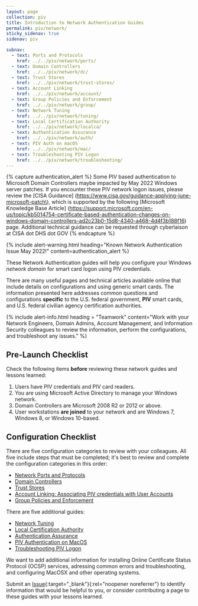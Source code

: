 ```yaml
---
layout: page
collection: piv
title: Introduction to Network Authentication Guides
permalink: piv/network/
sticky_sidenav: true
sidenav: piv

subnav:
  - text: Ports and Protocols
    href: ../../piv/network/ports/
  - text: Domain Controllers
    href: ../../piv/network/dc/
  - text: Trust Stores
    href: ../../piv/network/trust-stores/
  - text: Account Linking
    href: ../../piv/network/account/
  - text: Group Policies and Enforcement
    href: ../../piv/network/group/
  - text: Network Tuning
    href: ../../piv/network/tuning/
  - text: Local Certification Authority
    href: ../../piv/network/localca/
  - text: Authentication Assurance
    href: ../../piv/network/auth/
  - text: PIV Auth on macOS
    href: ../../piv/network/mac/
  - text: Troubleshooting PIV Logon
    href: ../../piv/network/troubleshooting/    
---
```


{% capture authentication_alert %}
Some PIV based authentication to Microsoft Domain Controllers maybe impacted by May 2022 Windows server patches.  If you encounter these PIV network logon issues, please review the [CISA Guidance] (https://www.cisa.gov/guidance-applying-june-microsoft-patch\), which is supported by the following [Microsoft Knowledge Base Article] (https://support.microsoft.com/en-us/topic/kb5014754-certificate-based-authentication-changes-on-windows-domain-controllers-ad2c23b0-15d8-4340-a468-4d4f3b188f16) page.  Additional technical guidance can be requested through cyberlaison at CISA dot DHS dot GOV
{% endcapture %}

{% include alert-warning.html heading="Known Network Authentication Issue May 2022!" content=authentication_alert %}

These Network Authentication guides will help you configure your Windows _network domain_ for smart card logon using PIV credentials.

There are many useful pages and technical articles available online that include details on configurations and using generic smart cards.  The information presented here addresses common questions and configurations **specific** to the U.S. federal government, **PIV** smart cards, and U.S. federal civilian agency certification authorities.

{% include alert-info.html heading = "Teamwork" content="Work with your Network Engineers, Domain Admins, Account Management, and Information Security colleagues to review the information, perform the configurations, and troubleshoot any issues." %}

## Pre-Launch Checklist

Check the following items **before** reviewing these network guides and lessons learned:

1. Users have PIV credentials and PIV card readers.
1. You are using Microsoft Active Directory to manage your Windows network.
1. Domain Controllers are Microsoft 2008 R2 or 2012 or above.
1. User workstations **are joined** to your network and are Windows 7, Windows 8, or Windows 10-based.

## Configuration Checklist

There are five configuration categories to review with your colleagues.  All five include steps that must be completed; it's best to review and complete the configuration categories in this order:    

- [Network Ports and Protocols](../network/ports/)
- [Domain Controllers](../network/dc/)
- [Trust Stores](../network/trust-stores/)
- [Account Linking: Associating PIV credentials with User Accounts](../network/account/)
- [Group Policies and Enforcement](../network/group/)

There are five additional guides:

- [Network Tuning](../network/tuning/)
- [Local Certification Authority](../network/localca/)
- [Authentication Assurance](../network/auth/)
- [PIV Authentication on MacOS](../network/mac/)
- [Troubleshooting PIV Logon](../network/troubleshooting/)

We want to add additional information for installing Online Certificate Status Protocol (OCSP) services, adressing common errors and troubleshooting, and configuring MacOSX and other operating systems.  

Submit an [Issue]({{site.repourl}}/issues/new){:target="_blank"}{:rel="noopener noreferrer"} to identify information that would be helpful to you, or consider contributing a page to these guides with your lessons learned.   


